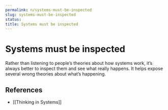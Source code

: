 ```yaml
---
permalink: n/systems-must-be-inspected
slug: systems-must-be-inspected
status: 
title: Systems must be inspected
---
```

# Systems must be inspected

Rather than listening to people’s theories about how systems work, it’s always better to inspect them and see what really happens. It helps expose several wrong theories about what’s happening.

## References

- [[Thinking in Systems]]
